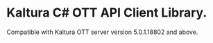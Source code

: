 # Kaltura C# OTT API Client Library.
Compatible with Kaltura OTT server version 5.0.1.18802 and above.
